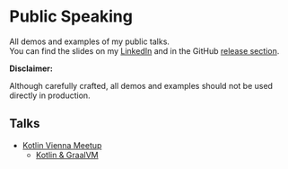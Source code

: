 # Public Speaking

All demos and examples of my public talks.  
You can find the slides on my [LinkedIn](https://www.linkedin.com/in/moser-dominik/details/experience/) and in the GitHub [release section](https://github.com/hemeroc/public-speaking/releases).

**Disclaimer:**

Although carefully crafted, all demos and examples should not be used directly in production.

## Talks

* [Kotlin Vienna Meetup](./kotlin-vienna-meetup/)
  * [Kotlin & GraalVM](./kotlin-vienna-meetup/graalvm/)
